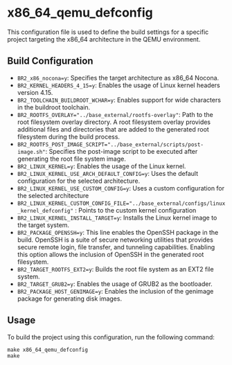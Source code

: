 # x86_64_qemu_defconfig

This configuration file is used to define the build settings for a specific project targeting the x86_64 architecture in the QEMU environment.

## Build Configuration

- `BR2_x86_nocona=y`: Specifies the target architecture as x86_64 Nocona.
- `BR2_KERNEL_HEADERS_4_15=y`: Enables the usage of Linux kernel headers version 4.15.
- `BR2_TOOLCHAIN_BUILDROOT_WCHAR=y`: Enables support for wide characters in the buildroot toolchain.
- `BR2_ROOTFS_OVERLAY="../base_external/rootfs-overlay"`: Path to the root filesystem overlay directory. A root filesystem overlay provides additional files and directories that are added to the generated root filesystem during the build process.
- `BR2_ROOTFS_POST_IMAGE_SCRIPT="../base_external/scripts/post-image.sh"`: Specifies the post-image script to be executed after generating the root file system image.
- `BR2_LINUX_KERNEL=y`: Enables the usage of the Linux kernel.
- `BR2_LINUX_KERNEL_USE_ARCH_DEFAULT_CONFIG=y`: Uses the default configuration for the selected architecture.
- `BR2_LINUX_KERNEL_USE_CUSTOM_CONFIG=y`: Uses a custom configuration for the selected architecture
- `BR2_LINUX_KERNEL_CUSTOM_CONFIG_FILE="../base_external/configs/linux_kernel_defconfig"` : Points to the custom kernel configuration
- `BR2_LINUX_KERNEL_INSTALL_TARGET=y`: Installs the Linux kernel image to the target system.
- `BR2_PACKAGE_OPENSSH=y`: This line enables the OpenSSH package in the build. OpenSSH is a suite of secure networking utilities that provides secure remote login, file transfer, and tunneling capabilities. Enabling this option allows the inclusion of OpenSSH in the generated root filesystem.
- `BR2_TARGET_ROOTFS_EXT2=y`: Builds the root file system as an EXT2 file system.
- `BR2_TARGET_GRUB2=y`: Enables the usage of GRUB2 as the bootloader.
- `BR2_PACKAGE_HOST_GENIMAGE=y`: Enables the inclusion of the genimage package for generating disk images.

## Usage

To build the project using this configuration, run the following command:
```shell
make x86_64_qemu_defconfig
make
```